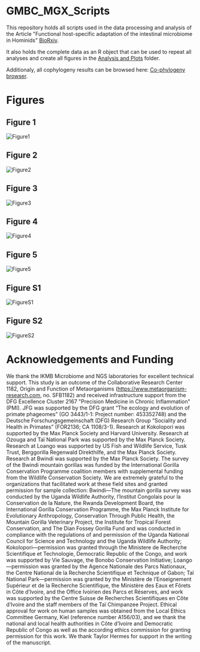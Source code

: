 # GMBC_MGX_Scripts

This repository holds all scripts used in the data processing and analysis of the Article "Functional host-specific adaptation of the intestinal microbiome in Hominids" [BioRxiv](https://www.biorxiv.org/content/10.1101/2023.03.01.530589v1). 

It also holds the complete data as an R object that can be used to repeat all analyses and create all figures in the [Analysis and Plots](/r_analysis_and_plots) folder.

Additionaly, all cophylogeny results can be browsed here: [Co-phylogeny browser](https://mruehlemann.shinyapps.io/great_apes_shiny_app/).

# Figures
## Figure 1
![Figure1](/r_analysis_and_plots/figures_and_tables/Figure_1_new.png)

## Figure 2
![Figure2](/r_analysis_and_plots/figures_and_tables/Figure_2_new.png)

## Figure 3
![Figure3](/r_analysis_and_plots/figures_and_tables/Figure_3_new.png)

## Figure 4
![Figure4](/r_analysis_and_plots/figures_and_tables/Figure_4_new.png)

## Figure 5
![Figure5](/r_analysis_and_plots/figures_and_tables/Figure_5_new.png)

## Figure S1
![FigureS1](/r_analysis_and_plots/figures_and_tables/Figure_S1.png)

## Figure S2
![FigureS2](/r_analysis_and_plots/figures_and_tables/Figure_S2.png)

# Acknowledgements and Funding
We thank the IKMB Microbiome and NGS laboratories for excellent technical support. This study is an outcome of the Collaborative Research Center 1182, Origin and Function of Metaorganisms (https://www.metaorganism-research.com, no. SFB1182) and received infrastructure support from the DFG Excellence Cluster 2167 "Precision Medicine in Chronic Inflammation" (PMI). JFG was supported by the DFG grant “The ecology and evolution of primate phageomes” (GO 3443/1-1: Project number: 453352748) and the Deutsche Forschungsgemeinschaft (DFG) Research Group “Sociality and Health in Primates” (FOR2136; CA 1108/3-1). Research at Kokolopori was supported by the Max Planck Society and Harvard University. Research at Ozouga and Taï National Park was supported by the Max Planck Society. Research at Loango was supported by US Fish and Wildlife Service, Tusk Trust, Berggorilla Regenwald Direkthilfe, and the Max Planck Society. Research at Bwindi was supported by the Max Planck Society. The survey of the Bwindi mountain gorillas was funded by the International Gorilla Conservation Programme coalition members with supplemental funding from the Wildlife Conservation Society. We are extremely grateful to the organizations that facilitated work at these field sites and granted permission for sample collection: Bwindi—The mountain gorilla survey was conducted by the Uganda Wildlife Authority, l’Institut Congolais pour la Conservation de la Nature, the Rwanda Development Board, the International Gorilla Conservation Programme, the Max Planck Institute for Evolutionary Anthropology, Conservation Through Public Health, the Mountain Gorilla Veterinary Project, the Institute for Tropical Forest Conservation, and The Dian Fossey Gorilla Fund and was conducted in compliance with the regulations of and permission of the Uganda National Council for Science and Technology and the Uganda Wildlife Authority; Kokolopori—permission was granted through the Ministere de Recherche Scientifique et Technologie, Democratic Republic of the Congo, and work was supported by Vie Sauvage, the Bonobo Conservation Initiative; Loango—permission was granted by the Agence Nationale des Parcs Nationaux, the Centre National de la Recherche Scientifique et Technique of Gabon; Taï National Park—permission was granted by the Ministère de l’Enseignement Supérieur et de la Recherche Scientifique, the Ministère des Eaux et Fôrets in Côte d’Ivoire, and the Office Ivoirien des Parcs et Réserves, and work was supported by the Centre Suisse de Recherches Scientifiques en Côte d’Ivoire and the staff members of the Taï Chimpanzee Project. Ethical approval for work on human samples was obtained from the Local Ethics Committee Germany, Kiel (reference number A156/03), and we thank the national and local health authorities in Côte d’Ivoire and Democratic Republic of Congo as well as the according ethics commission for granting permission for this work. We thank Taylor Hermes for support in the writing of the manuscript.
